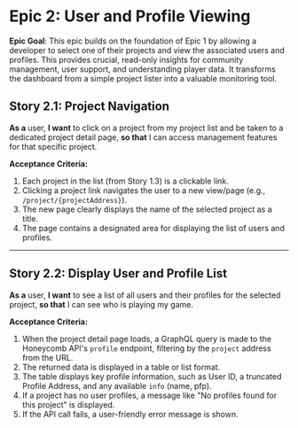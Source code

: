# Epic 2: User and Profile Viewing

**Epic Goal**: This epic builds on the foundation of Epic 1 by allowing a developer to select one of their projects and view the associated users and profiles. This provides crucial, read-only insights for community management, user support, and understanding player data. It transforms the dashboard from a simple project lister into a valuable monitoring tool.

## Story 2.1: Project Navigation
**As a** user, **I want** to click on a project from my project list and be taken to a dedicated project detail page, **so that** I can access management features for that specific project.

**Acceptance Criteria:**
1.  Each project in the list (from Story 1.3) is a clickable link.
2.  Clicking a project link navigates the user to a new view/page (e.g., `/project/{projectAddress}`).
3.  The new page clearly displays the name of the selected project as a title.
4.  The page contains a designated area for displaying the list of users and profiles.

---
## Story 2.2: Display User and Profile List
**As a** user, **I want** to see a list of all users and their profiles for the selected project, **so that** I can see who is playing my game.

**Acceptance Criteria:**
1.  When the project detail page loads, a GraphQL query is made to the Honeycomb API's `profile` endpoint, filtering by the `project` address from the URL.
2.  The returned data is displayed in a table or list format.
3.  The table displays key profile information, such as User ID, a truncated Profile Address, and any available `info` (name, pfp).
4.  If a project has no user profiles, a message like "No profiles found for this project" is displayed.
5.  If the API call fails, a user-friendly error message is shown.
